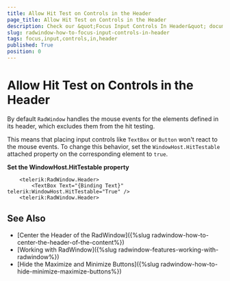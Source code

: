 ```yaml
---
title: Allow Hit Test on Controls in the Header
page_title: Allow Hit Test on Controls in the Header
description: Check our &quot;Focus Input Controls In Header&quot; documentation article for the RadWindow {{ site.framework_name }} control.
slug: radwindow-how-to-focus-input-controls-in-header
tags: focus,input,controls,in,header
published: True
position: 0
---
```


# Allow Hit Test on Controls in the Header

By default `RadWindow` handles the mouse events for the elements defined in its header, which excludes them from the hit testing.

This means that placing input controls like `TextBox` or `Button` won't react to the mouse events. To change this behavior, set the `WindowHost.HitTestable` attached property on the corresponding element to `true`.

__Set the WindowHost.HitTestable property__  
```XAML
	<telerik:RadWindow.Header>
		<TextBox Text="{Binding Text}" telerik:WindowHost.HitTestable="True" />
 	<telerik:RadWindow.Header>
```

## See Also  
 * [Center the Header of the RadWindow]({%slug radwindow-how-to-center-the-header-of-the-content%})
 * [Working with RadWindow]({%slug radwindow-features-working-with-radwindow%})
 * [Hide the Maximize and Minimize Buttons]({%slug radwindow-how-to-hide-minimize-maximize-buttons%})
